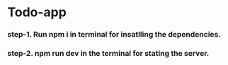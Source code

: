 # Todo-app

### step-1. Run npm i in terminal for insatlling the dependencies.
### step-2. npm run dev in the terminal for stating the server.

